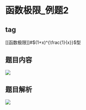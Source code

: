 # 函数极限_例题2
## tag
[[函数极限]]#$(1+x)^{\frac{1}{x}}$型
## 题目内容
![](https://rgdz-img.oss-cn-hangzhou.aliyuncs.com/img/20211129101532.png)
## 题目解析
![](https://rgdz-img.oss-cn-hangzhou.aliyuncs.com/img/20211129101822.png)
